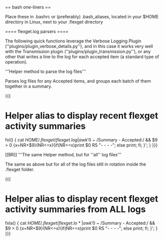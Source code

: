 == bash one-liners ==

Place these in .bashrc or (preferably) .bash_aliases, located in your $HOME directory in Linux, next to your .flexget directory

==== flexget.log parsers ====

The following quick functions leverage the Verbose Logging Plugin (''plugins/plugin_verbose_details.py''), and in this case it works very well with the Transmission plugin (''plugins/plugin_transmission.py''), or any other that writes a line to the log for each accepted item (a standard type of operation).

'''Helper method to parse the log files'''

Parses log files for any Accepted items, and groups each batch of them together in a summary.

{{{
# Helper alias to display recent flexget activity summaries
fxl() {  cat $HOME/.flexget/flexget.log | awk '$0 ~ /Summary - Accepted:/ && $9 > 0 {x=NR+$9}(NR<=x){if(NR==x)print $0 RS "- - - -"; else print; fi; }'; }
}}}


[[BR]]
'''The same Helper method, but for ''all'' log files'''

The same as above but for all of the log files still in rotation inside the .flexget folder.

{{{
# Helper alias to display recent flexget activity summaries from ALL logs
fxla() { cat $HOME/.flexget/flexget.lo* | awk '$0 ~ /Summary - Accepted:/ && $9 > 0 {x=NR+$9}(NR<=x){if(NR==x)print $0 RS "- - - -"; else print; fi; }'; }
}}}